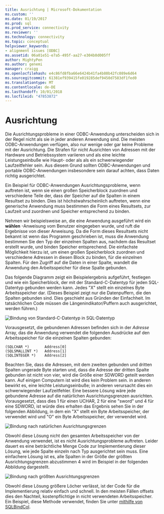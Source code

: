 ```yaml
---
title: Ausrichtung | Microsoft-Dokumentation
ms.custom: ''
ms.date: 01/19/2017
ms.prod: sql
ms.prod_service: connectivity
ms.reviewer: ''
ms.technology: connectivity
ms.topic: conceptual
helpviewer_keywords:
- alignment issues [ODBC]
ms.assetid: 06a01e51-e7a5-495f-aa27-e304b0d005ff
author: MightyPen
ms.author: genemi
manager: craigg
ms.openlocfilehash: e4c86fd8fba66e6424b41fa4b80b42fc089e6d64
ms.sourcegitcommit: 61381ef939415fe019285def9450d7583df1fed0
ms.translationtype: MT
ms.contentlocale: de-DE
ms.lasthandoff: 10/01/2018
ms.locfileid: "47853872"
---
```

# <a name="alignment"></a>Ausrichtung
Die Ausrichtungsprobleme in einer ODBC-Anwendung unterscheiden sich in der Regel nicht als sie in jeder anderen Anwendung sind. Die meisten ODBC-Anwendungen verfügen, also nur wenige oder gar keine Probleme mit der Ausrichtung. Die Strafen für nicht Ausrichten von Adressen mit der Hardware und Betriebssystem variieren und als eine leichte Leistungseinbuße wie Haupt- oder als als ein schwerwiegender Laufzeitfehler sein. Aus diesem Grund sollten ODBC-Anwendungen und portable ODBC-Anwendungen insbesondere sein darauf achten, dass Daten richtig ausgerichtet.  
  
 Ein Beispiel für ODBC-Anwendungen Ausrichtungsprobleme, wenn auftreten ist, wenn sie einen großen Speicherblock zuordnen und verschiedene Teile der, dass der Speicher auf die Spalten in einem Resultset zu binden. Dies ist höchstwahrscheinlich auftreten, wenn eine generische Anwendung muss bestimmen die Form eines Resultsets, zur Laufzeit und zuordnen und Speicher entsprechend zu binden.  
  
 Nehmen wir beispielsweise an, die eine Anwendung ausgeführt wird ein **wählen** -Anweisung vom Benutzer eingegeben wurde, und ruft die Ergebnisse von dieser Anweisung. Da die Form dieses Resultsets nicht bekannt ist wenn das Programm geschrieben ist, muss die Anwendung bestimmen Sie den Typ der einzelnen Spalten aus, nachdem das Resultset erstellt wurde, und binden Speicher entsprechend. Die einfachste Möglichkeit hierzu ist, um einen großen Speicherblock zuordnen und verschiedene Adressen in diesen Block zu binden, für die einzelnen Spalten. Für den Zugriff auf die Daten in einer Spalte, wandelt die Anwendung den Arbeitsspeicher für diese Spalte gebunden.  
  
 Das folgende Diagramm zeigt ein Beispielergebnis aufgeführt, festlegen und wie ein Speicherblock, der mit der Standard-C-Datentyp für jeden SQL-Datentyp gebunden werden kann. Jedes "X" stellt ein einzelnes Byte Arbeitsspeicher dar. (Dieses Beispiel zeigt nur die Datenpuffern, die den Spalten gebunden sind. Dies geschieht aus Gründen der Einfachheit. Im tatsächlichen Code müssen die Längenindikator/Puffern auch ausgerichtet, werden führen.)  
  
 ![Bindung von Standard-C-Datentyp in SQL-Datentyp](../../../odbc/reference/develop-app/media/pr24.gif "pr24")  
  
 Vorausgesetzt, die gebundenen Adressen befinden sich in der *Adresse* Array, das die Anwendung verwendet die folgenden Ausdrücke auf den Arbeitsspeicher für die einzelnen Spalten gebunden:  
  
```  
(SQLCHAR *)       Address[0]  
(SQLSMALLINT *)   Address[1]  
(SQLINTEGER *)    Address[2]  
```  
  
 Beachten Sie, dass die Adressen, mit dem zweiten gebunden und dritten Spalten ungerade Byte starten und, dass die Adresse der dritten Spalte gebunden ist nicht von vier, wird die Größe einer SDWORD geteilt werden kann. Auf einigen Computern ist wird dies kein Problem sein. in anderen bewirkt es, eine leichte Leistungseinbuße; in anderen verursacht dies ein schwerwiegender Laufzeitfehler. Eine bessere Lösung wäre jede gebundene Adresse auf die natürlichen Ausrichtungsgrenzen ausrichten. Vorausgesetzt, dass dies 1 für einen UCHAR, 2 für eine "sword" und 4 für eine SDWORD, ist würde dies erhalten das Ergebnis sehen Sie in der folgenden Abbildung, in dem ein "X" stellt ein Byte Arbeitsspeicher, der verwendet wird und "O" ein Byte Arbeitsspeicher, der verwendet wird.  
  
 ![Bindung nach natürlichen Ausrichtungsgrenzen](../../../odbc/reference/develop-app/media/pr25.gif "pr25")  
  
 Obwohl diese Lösung nicht den gesamten Arbeitsspeicher von der Anwendung verwendet, ist es nicht Ausrichtungsprobleme auftreten. Leider dauert es eine beträchtliche Menge Code zur Implementierung dieser Lösung, wie jede Spalte einzeln nach Typ ausgerichtet sein muss. Eine einfachere Lösung ist es, alle Spalten in der Größe der größten Ausrichtungsgrenzen abzustimmen 4 wird im Beispiel in der folgenden Abbildung dargestellt.  
  
 ![Bindung nach größten Ausrichtungsgrenzen](../../../odbc/reference/develop-app/media/pr26.gif "pr26")  
  
 Obwohl diese Lösung größere Löcher verlässt, ist der Code für die Implementierung relativ einfach und schnell. In den meisten Fällen offsets dies den Nachteil, kostenpflichtige in nicht verwendeten Arbeitsspeicher. Ein Beispiel, diese Methode verwendet, finden Sie unter [mithilfe von SQLBindCol](../../../odbc/reference/develop-app/using-sqlbindcol.md).

